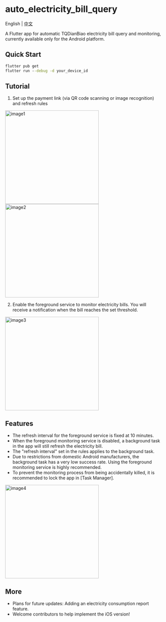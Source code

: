 # auto_electricity_bill_query

English | [中文](README_CN.md)

A Flutter app for automatic TQDianBiao electricity bill query and monitoring, currently available only for the Android platform.

## Quick Start
```cmd
flutter pub get
flutter run --debug -d your_device_id
```

## Tutorial
1. Set up the payment link (via QR code scanning or image recognition) and refresh rules
<img src="https://github.com/user-attachments/assets/a40226d5-0d11-4a40-b579-2c0f9294b9ef" width='300' alt="image1" />
<img src='https://github.com/user-attachments/assets/6bc7d31d-7f4b-4549-bbdf-7390b73d0062' width='300' alt='image2' />

2. Enable the foreground service to monitor electricity bills. You will receive a notification when the bill reaches the set threshold.
<img src="https://github.com/user-attachments/assets/fbd3214a-f141-44b6-b44d-742f4e6e029a" width="300" alt="image3" />

## Features
- The refresh interval for the foreground service is fixed at 10 minutes.
- When the foreground monitoring service is disabled, a background task in the app will still refresh the electricity bill.
- The "refresh interval" set in the rules applies to the background task.
- Due to restrictions from domestic Android manufacturers, the background task has a very low success rate. Using the foreground monitoring service is highly recommended.
- To prevent the monitoring process from being accidentally killed, it is recommended to lock the app in [Task Manager].
<img src='https://github.com/user-attachments/assets/57447f06-e2d4-480b-b8bb-94f0e47092df' width='300' alt='image4' />

## More
- Plans for future updates: Adding an electricity consumption report feature.
- Welcome contributors to help implement the iOS version!
